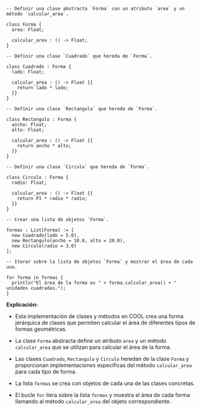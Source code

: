 ```cool
-- Definir una clase abstracta `Forma` con un atributo `area` y un método `calcular_area`.

class Forma {
  area: Float;

  calcular_area : () -> Float;
}

-- Definir una clase `Cuadrado` que hereda de `Forma`.

class Cuadrado : Forma {
  lado: Float;

  calcular_area : () -> Float {{
    return lado * lado;
  }}
}

-- Definir una clase `Rectangulo` que hereda de `Forma`.

class Rectangulo : Forma {
  ancho: Float;
  alto: Float;

  calcular_area : () -> Float {{
    return ancho * alto;
  }}
}

-- Definir una clase `Circulo` que hereda de `Forma`.

class Circulo : Forma {
  radio: Float;

  calcular_area : () -> Float {{
    return PI * radio * radio;
  }}
}

-- Crear una lista de objetos `Forma`.

formas : List[Forma] := [
  new Cuadrado(lado = 5.0),
  new Rectangulo(ancho = 10.0, alto = 20.0),
  new Circulo(radio = 3.0)
];

-- Iterar sobre la lista de objetos `Forma` y mostrar el área de cada uno.

for forma in formas {
  println("El área de la forma es " + forma.calcular_area() + " unidades cuadradas.");
}
```

**Explicación:**

* Esta implementación de clases y métodos en COOL crea una forma jerárquica de clases que permiten calcular el área de diferentes tipos de formas geométricas. 


* La clase `Forma` abstracta define un atributo `area` y un método `calcular_area` que se utilizan para calcular el área de la forma. 


* Las clases `Cuadrado`, `Rectangulo` y `Circulo` heredan de la clase `Forma` y proporcionan implementaciones específicas del método `calcular_area` para cada tipo de forma. 


* La lista `formas` se crea con objetos de cada una de las clases concretas. 


* El bucle `for` itera sobre la lista `formas` y muestra el área de cada forma llamando al método `calcular_area` del objeto correspondiente.